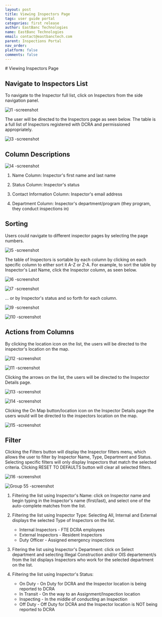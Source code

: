```yaml
---
layout: post
title: Viewing Inspectors Page
tags: user guide portal
categories: first release
author: EastBanc Technologies
name: EastBanc Technologies
email: contact@eastbanctech.com
parent: Inspections Portal
nav_order: 
platform: false
comments: false
---
```


<section id="viewing-inspectors-page" markdown="1">
# Viewing Inspectors Page

<section id="navigate-to-inspectors-list" markdown="1">

## Navigate to Inspectors List<a name="-Navigate"></a>

To navigate to the Inspector full list, click on Inspectors from the side navigation panel.

![I1 -screenshot](https://user-images.githubusercontent.com/81990744/118983951-fbe8f980-b94a-11eb-8aea-6068003bb3f4.png)

The user will be directed to the Inspectors page as seen below. The table is a full list of Inspectors registered with DCRA and permissioned appropriately.

![I3 -screenshot](https://user-images.githubusercontent.com/81990744/118984042-14f1aa80-b94b-11eb-9d62-9b94a9d3b007.png)
</section>

<section id="column-descriptions" markdown="1">

## Column Descriptions<a name="-Column-Descriptions"></a>

![I4 -screenshot](https://user-images.githubusercontent.com/81990744/118984151-32267900-b94b-11eb-8d3d-a2bfeb1412ab.png)

1. Name Column: Inspector's first name and last name

2. Status Column: Inspector's status

3. Contact Information Column: Inspector's email address

4. Department Column: Inspector's department/program (they program, they conduct inspections in)
</section>

<section id="sorting" markdown="1">

## Sorting<a name="-Sorting"></a>

Users could navigate to different inspector pages by selecting the page numbers.

![I5 -screenshot](https://user-images.githubusercontent.com/81990744/118984691-c1cc2780-b94b-11eb-8493-8dbb8f9cad3c.png)

The table of Inspectors is sortable by each column by clicking on each specific column to either sort it A-Z or Z-A. For example, to sort the table by Inspector's Last Name, click the Inspector column, as seen below.

![I6 -screenshot](https://user-images.githubusercontent.com/81990744/118984835-e6c09a80-b94b-11eb-86a7-a374057b6985.png)

![I7 -screenshot](https://user-images.githubusercontent.com/81990744/118984847-e9bb8b00-b94b-11eb-957d-b678bd24de11.png)

... or by Inspector's status and so forth for each column.

![I9 -screenshot](https://user-images.githubusercontent.com/81990744/118984900-f809a700-b94b-11eb-99cc-fb7cd9d92a0c.png)

![I10 -screenshot](https://user-images.githubusercontent.com/81990744/118985161-37d08e80-b94c-11eb-9e4e-53fce42fcac2.png)

</section>

<section id="actions-from-columns" markdown="1">

## Actions from Columns<a name="-Action-from-Columns"></a>

By clicking the location icon on the list, the users will be directed to the inspector's location on the map.

![I12 -screenshot](https://user-images.githubusercontent.com/81990744/118985376-6484a600-b94c-11eb-9996-a48ac538967b.png)

![I11 -screenshot](https://user-images.githubusercontent.com/81990744/118985391-68182d00-b94c-11eb-9a28-8f6fab324d81.png)

Clicking the arrows on the list, the users will be directed to the Inspector Details page.

![I13 -screenshot](https://user-images.githubusercontent.com/81990744/118985539-85e59200-b94c-11eb-962e-6b8834dbb4e8.png)

![I14 -screenshot](https://user-images.githubusercontent.com/81990744/118985550-89791900-b94c-11eb-9fb2-d171651bd1a6.png)

Clicking the On Map button/location icon on the Inspector Details page the users would will be directed to the inspectors location on the map.

![I15 -screenshot](https://user-images.githubusercontent.com/81990744/118986120-0f955f80-b94d-11eb-9b7f-334dc0e1f6bb.png)

</section>

<section id="filter" markdown="1">

## Filter<a name="Filter"></a>

Clicking the Filters button will display the Inspector filters menu, which allows the user to filter by Inspector Name, Type, Department and Status. Selecting specific filters will only display Inspectors that match the selected criteria. Clicking RESET TO DEFAULTS button will clear all selected filters.

![I16 -screenshot](https://user-images.githubusercontent.com/81990744/118986388-52573780-b94d-11eb-9957-c488824d0df5.png)

![Group 55 -screenshot](https://user-images.githubusercontent.com/84864458/125125620-d3b68500-e0c7-11eb-879c-542655dcb8e6.png)

1. Filtering the list using Inspector's Name: click on Inspector name and begin typing in the Inspector's name (first/last), and select one of the auto-complete matches from the    list.

2. Filtering the list using Inspector Type: Selecting All, Internal and External displays the selected Type of Inspectors on the list.
   * Internal Inspectors - FTE DCRA employees
   * External Inspectors - Resident Inspectors
   * Duty Officer - Assigned emergency inspections

3. Fitering the list using Inspector's Department: click on Select department and selecting Illegal Construction and/or OIS departement/s from the list displays Inspectors who work for the selected department on the list.

4. Filtering the list using Inspector's Status: 
   * On Duty - On Duty for DCRA and the Inspector location is being reported to DCRA
   * In Transit - On the way to an Assignment/Inspection location
   * Inspecting - In the middle of conducting an Inspection
   * Off Duty - Off Duty for DCRA and the Inspector location is NOT being reported to DCRA

</section>
</section>















